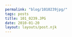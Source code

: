 ```yaml
---
permalink: "blog/1010239jpg/"
tags: posts
title: 101_0239.JPG
date: 2010-01-20
layout: layouts/post.njk
---
```


